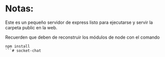 # Notas:

Este es un pequeño servidor de express listo para ejecutarse y servir la carpeta public en la web.

Recuerden que deben de reconstruir los módulos de node con el comando

```
npm install
```# socket-chat
